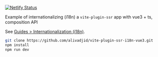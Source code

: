 [![Netlify Status](https://api.netlify.com/api/v1/badges/615b1010-572e-41d7-80b6-a0c2dba5ee88/deploy-status)](https://app.netlify.com/sites/voluble-eclair-ad3647/deploys)

Example of internationalizing (i18n) a `vite-plugin-ssr` app with vue3 + ts, composition API

See [Guides > Internationalization (i18n)](https://vite-plugin-ssr.com/i18n).

```bash
git clone https://github.com/alivadjid/vite-plugin-ssr-i18n-vue3.git
npm install
npm run dev
```
